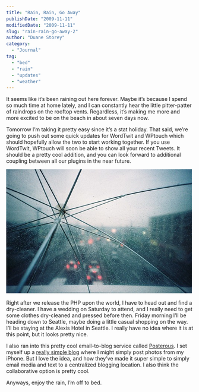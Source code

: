 ```yaml
---
title: "Rain, Rain, Go Away"
publishDate: "2009-11-11"
modifiedDate: "2009-11-11"
slug: "rain-rain-go-away-2"
author: "Duane Storey"
category:
  - "Journal"
tag:
  - "bed"
  - "rain"
  - "updates"
  - "weather"
---
```


It seems like it’s been raining out here forever. Maybe it’s because I spend so much time at home lately, and I can constantly hear the little pitter-patter of raindrops on the rooftop vents. Regardless, it’s making me more and more excited to be on the beach in about seven days now.

Tomorrow I’m taking it pretty easy since it’s a stat holiday. That said, we’re going to push out some quick updates for WordTwit and WPtouch which should hopefully allow the two to start working together. If you use WordTwit, WPtouch will soon be able to show all your recent Tweets. It should be a pretty cool addition, and you can look forward to additional coupling between all our plugins in the near future.

![Alexis Hotel, Seattle](_images/rain-rain-go-away-1.jpg)

Right after we release the PHP upon the world, I have to head out and find a dry-cleaner. I have a wedding on Saturday to attend, and I really need to get some clothes dry-cleaned and pressed before then. Friday morning I’ll be heading down to Seattle, maybe doing a little casual shopping on the way. I’ll be staying at the Alexis Hotel in Seattle. I really have no idea where it is at this point, but it looks pretty nice.

I also ran into this pretty cool email-to-blog service called [Posterous](http://posterous.com). I set myself up a [really simple blog](http://duanestorey.posterous.com/) where I might simply post photos from my iPhone. But I love the idea, and how they’ve made it super simple to simply email media and text to a centralized blogging location. I also think the collaborative option is pretty cool.

Anyways, enjoy the rain, I’m off to bed.
